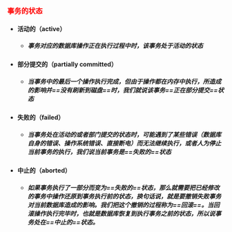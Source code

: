 ### <font color='red'>事务的状态</font>



- #### 活动的（active）

  - ##### 事务对应的数据库操作正在执行过程中时，该事务处于活动的状态

- #### 部分提交的（partially committed）

  - ##### 当事务中的最后一个操作执行完成，但由于操作都在内存中执行，所造成的影响并==没有刷新到磁盘==时，我们就说该事务==正在部分提交==状态

- #### 失败的（failed）

  - ##### 当事务处在活动的或者部门提交的状态时，可能遇到了某些错误（数据库自身的错误、操作系统错误、直接断电）而无法继续执行，或者人为停止当前事务的执行，我们说当前事务是==失败的==状态

- #### 中止的（aborted）

  - ##### 如果事务执行了一部分而变为==失败的==状态，那么就需要把已经修改的事务中操作还原到事务执行前的状态，换句话说，就是要撤销失败事务对当前数据库造成的影响。我们把这个撤销的过程称为==回滚==。当回滚操作执行完毕时，也就是数据库恢复到执行事务之前的状态，所以说事务处在==中止的==状态。







